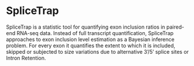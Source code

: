 # SpliceTrap

SpliceTrap is a statistic tool for quantifying exon inclusion ratios in paired-end RNA-seq data. Instead of full transcript quantification, SpliceTrap approaches to exon inclusion level estimation as a Bayesian inference problem. For every exon it quantifies the extent to which it is included, skipped or subjected to size variations due to alternative 3’/5’ splice sites or Intron Retention.
